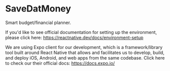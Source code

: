 # SaveDatMoney
Smart budget/financial planner.

If you'd like to see official documentation for setting up the environment, please click here: https://reactnative.dev/docs/environment-setup

We are using Expo client for our development, which is a framework/library tool built around React Native that allows and facilitates us to develop, build, and deploy iOS, Android, and web apps from the same codebase. Click here to check our their official docs: https://docs.expo.io/
